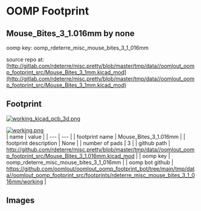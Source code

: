 # OOMP Footprint  
## Mouse_Bites_3_1.016mm  by none  
  
oomp key: oomp_rdeterre_misc_mouse_bites_3_1_016mm  
  
source repo at: [http://gitlab.com/rdeterre/misc.pretty/blob/master/tmp/data//oomlout_oomp_footprint_src/Mouse_Bites_3_1mm.kicad_mod](http://gitlab.com/rdeterre/misc.pretty/blob/master/tmp/data//oomlout_oomp_footprint_src/Mouse_Bites_3_1mm.kicad_mod)  
## Footprint  
  
[![working_kicad_pcb_3d.png](working_kicad_pcb_3d_600.png)](working_kicad_pcb_3d.png)  
  
[![working.png](working_600.png)](working.png)  
| name | value | 
| --- | --- | 
| footprint name | Mouse_Bites_3_1.016mm | 
| footprint description | None | 
| number of pads | 3 | 
| github path | http://github.com/rdeterre/misc.pretty/blob/master/tmp/data//oomlout_oomp_footprint_src/Mouse_Bites_3_1.016mm.kicad_mod | 
| oomp key | oomp_rdeterre_misc_mouse_bites_3_1_016mm | 
| oomp bot github | https://github.com/oomlout/oomlout_oomp_footprint_bot/tree/main/tmp/data//oomlout_oomp_footprint_src/footprints/rdeterre_misc_mouse_bites_3_1_016mm/working | 
## Images  

